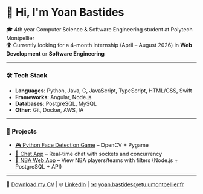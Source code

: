 # 👋 Hi, I'm Yoan Bastides  

🎓 4th year Computer Science & Software Engineering student at Polytech Montpellier  
🌍 Currently looking for a 4-month internship (April – August 2026) in **Web Development** or **Software Engineering**  

---

### 🛠️ Tech Stack
- **Languages**: Python, Java, C, JavaScript, TypeScript, HTML/CSS, Swift  
- **Frameworks**: Angular, Node.js  
- **Databases**: PostgreSQL, MySQL  
- **Other**: Git, Docker, AWS, IA  

---

### 🚀 Projects
- [🎮 Python Face Detection Game](https://github.com/YoanBst/FlappyHead) – OpenCV + Pygame  
- [💬 Chat App](https://github.com/YoanBst/DiscordLike) – Real-time chat with sockets and concurrency
- [🏀 NBA Web App](https://github.com/YoanBst/FutureStar) – View NBA players/teams with filters (Node.js + PostgreSQL + API)  


---

📄 [Download my CV](https://github.com/YoanBst/YoanBst/raw/main/CV.pdf) | 🌐 [LinkedIn](https://linkedin.com/in/yoan-bastides-974404330) | ✉️ yoan.bastides@etu.umontpellier.fr
